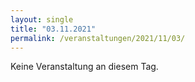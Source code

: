 ```yaml
---
layout: single
title: "03.11.2021"
permalink: /veranstaltungen/2021/11/03/
---
```


Keine Veranstaltung an diesem Tag.

